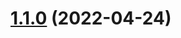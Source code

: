 # [1.1.0](https://github.com/janziemba/frontend-shared-configs/compare/v1.0.0...v1.1.0) (2022-04-24)
